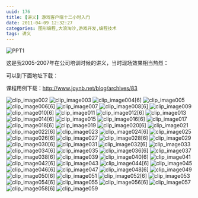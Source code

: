 ```yaml
---
uuid: 176
title: [讲义] 游戏客户端十二小时入门
date: 2011-04-09 12:32:27
categories: 图形编程,大浪淘沙,游戏开发,编程技术
tags: 讲义
---
```

![PPT1](https://skywind3000.github.io/images/blog/wp-content/2011/04/PPT1_thumb.png)

这是我2005-2007年在公司培训时候的讲义，当时现场效果相当热烈：

可以到下面地址下载：

课程用例下载：<http://www.joynb.net/blog/archives/83>

![clip_image002](https://skywind3000.github.io/images/blog/wp-content/2011/04/clip_image0021.gif)
![clip_image003](https://skywind3000.github.io/images/blog/wp-content/2011/04/clip_image003.gif)
![clip_image004\[6\]](https://skywind3000.github.io/images/blog/wp-content/2011/04/clip_image0046.gif)
![clip_image005](https://skywind3000.github.io/images/blog/wp-content/2011/04/clip_image005.gif)
![clip_image006\[6\]](https://skywind3000.github.io/images/blog/wp-content/2011/04/clip_image0066.gif)
![clip_image007](https://skywind3000.github.io/images/blog/wp-content/2011/04/clip_image007.gif)
![clip_image008\[6\]](https://skywind3000.github.io/images/blog/wp-content/2011/04/clip_image0086.gif)
![clip_image009](https://skywind3000.github.io/images/blog/wp-content/2011/04/clip_image009.gif)
![clip_image010\[6\]](https://skywind3000.github.io/images/blog/wp-content/2011/04/clip_image0106.gif)
![clip_image011](https://skywind3000.github.io/images/blog/wp-content/2011/04/clip_image011.gif)
![clip_image012\[6\]](https://skywind3000.github.io/images/blog/wp-content/2011/04/clip_image0126.gif)
![clip_image013](https://skywind3000.github.io/images/blog/wp-content/2011/04/clip_image013.gif)
![clip_image014\[6\]](https://skywind3000.github.io/images/blog/wp-content/2011/04/clip_image0146.gif)
![clip_image015](https://skywind3000.github.io/images/blog/wp-content/2011/04/clip_image015.gif)
![clip_image016\[6\]](https://skywind3000.github.io/images/blog/wp-content/2011/04/clip_image0166.gif)
![clip_image017](https://skywind3000.github.io/images/blog/wp-content/2011/04/clip_image017.gif)
![clip_image018\[6\]](https://skywind3000.github.io/images/blog/wp-content/2011/04/clip_image0186.gif)
![clip_image019](https://skywind3000.github.io/images/blog/wp-content/2011/04/clip_image019.gif)
![clip_image020\[6\]](https://skywind3000.github.io/images/blog/wp-content/2011/04/clip_image0206.gif)
![clip_image021](https://skywind3000.github.io/images/blog/wp-content/2011/04/clip_image021.gif)
![clip_image022\[6\]](https://skywind3000.github.io/images/blog/wp-content/2011/04/clip_image0226.gif)
![clip_image023](https://skywind3000.github.io/images/blog/wp-content/2011/04/clip_image023.gif)
![clip_image024\[6\]](https://skywind3000.github.io/images/blog/wp-content/2011/04/clip_image0246.gif)
![clip_image025](https://skywind3000.github.io/images/blog/wp-content/2011/04/clip_image025.gif)
![clip_image026\[6\]](https://skywind3000.github.io/images/blog/wp-content/2011/04/clip_image0266.gif)
![clip_image027](https://skywind3000.github.io/images/blog/wp-content/2011/04/clip_image027.gif)
![clip_image028\[6\]](https://skywind3000.github.io/images/blog/wp-content/2011/04/clip_image0286.gif)
![clip_image029](https://skywind3000.github.io/images/blog/wp-content/2011/04/clip_image029.gif)
![clip_image030\[6\]](https://skywind3000.github.io/images/blog/wp-content/2011/04/clip_image0306.gif)
![clip_image031](https://skywind3000.github.io/images/blog/wp-content/2011/04/clip_image031.gif)
![clip_image032\[6\]](https://skywind3000.github.io/images/blog/wp-content/2011/04/clip_image0326.gif)
![clip_image033](https://skywind3000.github.io/images/blog/wp-content/2011/04/clip_image033.gif)
![clip_image034\[6\]](https://skywind3000.github.io/images/blog/wp-content/2011/04/clip_image0346.gif)
![clip_image035](https://skywind3000.github.io/images/blog/wp-content/2011/04/clip_image035.gif)
![clip_image036\[6\]](https://skywind3000.github.io/images/blog/wp-content/2011/04/clip_image0366.gif)
![clip_image037](https://skywind3000.github.io/images/blog/wp-content/2011/04/clip_image037.gif)
![clip_image038\[6\]](https://skywind3000.github.io/images/blog/wp-content/2011/04/clip_image0386.gif)
![clip_image039](https://skywind3000.github.io/images/blog/wp-content/2011/04/clip_image039.gif)
![clip_image040\[6\]](https://skywind3000.github.io/images/blog/wp-content/2011/04/clip_image0406.gif)
![clip_image041](https://skywind3000.github.io/images/blog/wp-content/2011/04/clip_image041.gif)
![clip_image042\[6\]](https://skywind3000.github.io/images/blog/wp-content/2011/04/clip_image0426.gif)
![clip_image043](https://skywind3000.github.io/images/blog/wp-content/2011/04/clip_image043.gif)
![clip_image044\[6\]](https://skywind3000.github.io/images/blog/wp-content/2011/04/clip_image0446.gif)
![clip_image045](https://skywind3000.github.io/images/blog/wp-content/2011/04/clip_image045.gif)
![clip_image046\[6\]](https://skywind3000.github.io/images/blog/wp-content/2011/04/clip_image0466.gif)
![clip_image047](https://skywind3000.github.io/images/blog/wp-content/2011/04/clip_image047.gif)
![clip_image048\[6\]](https://skywind3000.github.io/images/blog/wp-content/2011/04/clip_image0486.gif)
![clip_image049](https://skywind3000.github.io/images/blog/wp-content/2011/04/clip_image049.gif)
![clip_image050\[6\]](https://skywind3000.github.io/images/blog/wp-content/2011/04/clip_image0506.gif)
![clip_image051](https://skywind3000.github.io/images/blog/wp-content/2011/04/clip_image0511.gif)
![clip_image052\[6\]](https://skywind3000.github.io/images/blog/wp-content/2011/04/clip_image0526.gif)
![clip_image053](https://skywind3000.github.io/images/blog/wp-content/2011/04/clip_image053.gif)
![clip_image054\[6\]](https://skywind3000.github.io/images/blog/wp-content/2011/04/clip_image0546.gif)
![clip_image055](https://skywind3000.github.io/images/blog/wp-content/2011/04/clip_image055.gif)
![clip_image056\[6\]](https://skywind3000.github.io/images/blog/wp-content/2011/04/clip_image0566.gif)
![clip_image057](https://skywind3000.github.io/images/blog/wp-content/2011/04/clip_image057.gif)
![clip_image058\[6\]](https://skywind3000.github.io/images/blog/wp-content/2011/04/clip_image0586.gif)
![clip_image059](https://skywind3000.github.io/images/blog/wp-content/2011/04/clip_image059.gif)

